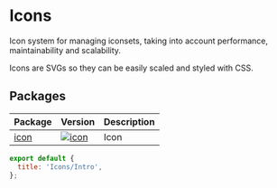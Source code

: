 # Icons

Icon system for managing iconsets, taking into account performance, maintainability and scalability.

Icons are SVGs so they can be easily scaled and styled with CSS.

## Packages

| Package                                       | Version                                                                                          | Description |
| --------------------------------------------- | ------------------------------------------------------------------------------------------------ | ----------- |
| [icon](?path=/docs/icons-icon--default-story) | [![icon](https://img.shields.io/npm/v/@lion/icon.svg)](https://www.npmjs.com/package/@lion/icon) | Icon        |

```js script
export default {
  title: 'Icons/Intro',
};
```
